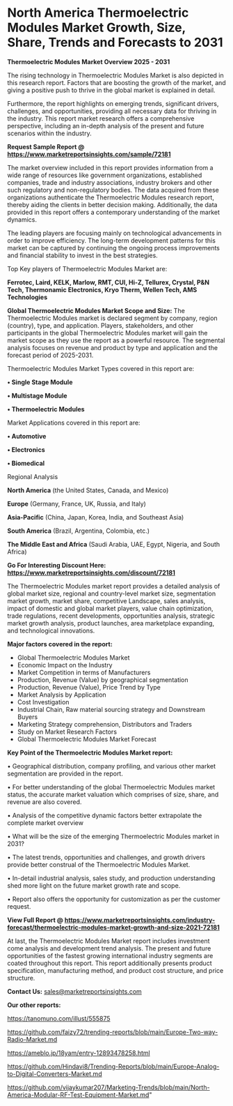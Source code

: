 # North America Thermoelectric Modules Market Growth, Size, Share, Trends and Forecasts to 2031

<Strong> Thermoelectric Modules Market Overview 2025 - 2031</strong>

The rising technology in Thermoelectric Modules Market is also depicted in this research report. Factors that are boosting the growth of the market, and giving a positive push to thrive in the global market is explained in detail.

Furthermore, the report highlights on emerging trends, significant drivers, challenges, and opportunities, providing all necessary data for thriving in the industry. This report market research offers a comprehensive perspective, including an in-depth analysis of the present and future scenarios within the industry.

<strong>Request Sample Report @ <a href=https://www.marketreportsinsights.com/sample/72181>https://www.marketreportsinsights.com/sample/72181</a></strong>

The market overview included in this report provides information from a wide range of resources like government organizations, established companies, trade and industry associations, industry brokers and other such regulatory and non-regulatory bodies. The data acquired from these organizations authenticate the Thermoelectric Modules research report, thereby aiding the clients in better decision making. Additionally, the data provided in this report offers a contemporary understanding of the market dynamics.

The leading players are focusing mainly on technological advancements in order to improve efficiency. The long-term development patterns for this market can be captured by continuing the ongoing process improvements and financial stability to invest in the best strategies.

Top Key players of Thermoelectric Modules Market are:

<strong>Ferrotec, Laird, KELK, Marlow, RMT, CUI, Hi-Z, Tellurex, Crystal, P&N Tech, Thermonamic Electronics, Kryo Therm, Wellen Tech, AMS Technologies</strong>

<strong><b>Global Thermoelectric Modules Market Scope and Size:</b></strong>
The Thermoelectric Modules market is declared segment by company, region (country), type, and application. Players, stakeholders, and other participants in the global Thermoelectric Modules market will gain the market scope as they use the report as a powerful resource. The segmental analysis focuses on revenue and product by type and application and the forecast period of 2025-2031.

Thermoelectric Modules Market Types covered in this report are:

<strong>• Single Stage Module

• Multistage Module

• Thermoelectric Modules</strong>

Market Applications covered in this report are:

<strong>• Automotive

• Electronics

• Biomedical</strong> 

Regional Analysis

<strong>North America</strong> (the United States, Canada, and Mexico)

<strong>Europe</strong> (Germany, France, UK, Russia, and Italy)

<strong>Asia-Pacific</strong> (China, Japan, Korea, India, and Southeast Asia)

<strong>South America</strong> (Brazil, Argentina, Colombia, etc.)

<strong>The Middle East and Africa</strong> (Saudi Arabia, UAE, Egypt, Nigeria, and South Africa)

<strong>Go For Interesting Discount Here: <a href=https://www.marketreportsinsights.com/discount/72181>https://www.marketreportsinsights.com/discount/72181</a></strong>

The Thermoelectric Modules market report provides a detailed analysis of global market size, regional and country-level market size, segmentation market growth, market share, competitive Landscape, sales analysis, impact of domestic and global market players, value chain optimization, trade regulations, recent developments, opportunities analysis, strategic market growth analysis, product launches, area marketplace expanding, and technological innovations.

<strong><b>Major factors covered in the report:</b></strong>
<ul>
  <li>Global Thermoelectric Modules Market </li>
  <li>Economic Impact on the Industry</li>
  <li>Market Competition in terms of Manufacturers</li>
  <li>Production, Revenue (Value) by geographical segmentation</li>
  <li>Production, Revenue (Value), Price Trend by Type</li>
  <li>Market Analysis by Application</li>
  <li>Cost Investigation</li>
  <li>Industrial Chain, Raw material sourcing strategy and Downstream Buyers</li>
  <li>Marketing Strategy comprehension, Distributors and Traders</li>
  <li>Study on Market Research Factors</li>
  <li>Global Thermoelectric Modules Market Forecast</li>
</ul>

<strong><b>Key Point of the Thermoelectric Modules Market report:</b></strong>

• Geographical distribution, company profiling, and various other market segmentation are provided in the report.

• For better understanding of the global Thermoelectric Modules market status, the accurate market valuation which comprises of size, share, and revenue are also covered.

• Analysis of the competitive dynamic factors better extrapolate the complete market overview

• What will be the size of the emerging Thermoelectric Modules market in 2031?

• The latest trends, opportunities and challenges, and growth drivers provide better construal of the Thermoelectric Modules Market.

• In-detail industrial analysis, sales study, and production understanding shed more light on the future market growth rate and scope.

• Report also offers the opportunity for customization as per the customer request.

<strong><b>View Full Report @ <a href=https://www.marketreportsinsights.com/industry-forecast/thermoelectric-modules-market-growth-and-size-2021-72181>https://www.marketreportsinsights.com/industry-forecast/thermoelectric-modules-market-growth-and-size-2021-72181</a></b></strong>


At last, the Thermoelectric Modules Market report includes investment come analysis and development trend analysis. The present and future opportunities of the fastest growing international industry segments are coated throughout this report. This report additionally presents product specification, manufacturing method, and product cost structure, and price structure.

<strong>Contact Us:</strong>
sales@marketreportsinsights.com

<strong>Our other reports:</strong>

<a href=https://tanomuno.com/illust/555875>https://tanomuno.com/illust/555875</a>

<a href=https://github.com/faizy72/trending-reports/blob/main/Europe-Two-way-Radio-Market.md>https://github.com/faizy72/trending-reports/blob/main/Europe-Two-way-Radio-Market.md</a>

<a href=https://ameblo.jp/18yam/entry-12893478258.html>https://ameblo.jp/18yam/entry-12893478258.html</a>

<a href=https://github.com/Hindavi8/Trending-Reports/blob/main/Europe-Analog-to-Digital-Converters-Market.md>https://github.com/Hindavi8/Trending-Reports/blob/main/Europe-Analog-to-Digital-Converters-Market.md</a>

<a href=https://github.com/vijaykumar207/Marketing-Trends/blob/main/North-America-Modular-RF-Test-Equipment-Market.md>https://github.com/vijaykumar207/Marketing-Trends/blob/main/North-America-Modular-RF-Test-Equipment-Market.md</a>"
